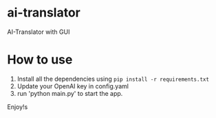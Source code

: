 # ai-translator
AI-Translator with GUI


# How to use 
1. Install all the dependencies using `pip install -r requirements.txt`
1. Update your OpenAI key in config.yaml
1. run 'python main.py' to start the app.

Enjoy!s